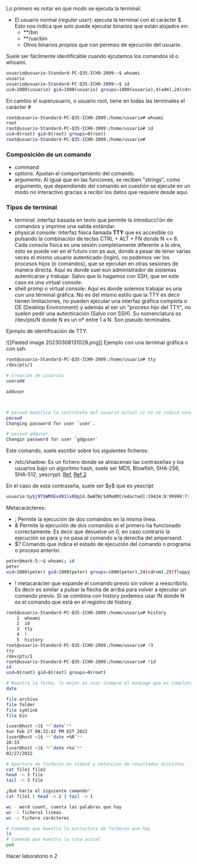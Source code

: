 Lo primero es notar en qué modo se ejecuta la terminal:

- El usuario normal (*regular user*): ejecuta la terminal con el carácter $. Esto nos indica que solo puede ejecutar binarios que están alojados en:
	- **/bin
	- **/usr/bin
	- Otros binarios propios que con permiso de ejecución del usuario.

Suele ser fácilmente identificable cuando ejcutamos los comandos id o whoami.

```bash
usuario@usuario-Standard-PC-Q35-ICH9-2009:~$ whoami
usuario
usuario@usuario-Standard-PC-Q35-ICH9-2009:~$ id
uid=1000(usuario) gid=1000(usuario) groups=1000(usuario),4(adm),24(cdrom),27(sudo),30(dip),46(plugdev),122(lpadmin),135(lxd),136(sambashare)

```

En cambio el superusuario, o usuario root, tiene en todas las terminales el carácter #
```bash
root@usuario-Standard-PC-Q35-ICH9-2009:/home/usuario# whoami
root
root@usuario-Standard-PC-Q35-ICH9-2009:/home/usuario# id
uid=0(root) gid=0(root) groups=0(root)
root@usuario-Standard-PC-Q35-ICH9-2009:/home/usuario# 

```

### Composición de un comando
- command
- options: Ajustan el comportamiento del comando.
- arguments: Al igual que en las funciones, se reciben "strings", como argumento, que dependiendo del comando en cuestión se ejecute en un modo no interactivo gracias a recibir los datos que requiere desde aquí.

### Tipos de terminal
- terminal: interfaz basada en texto que permite la introducci'ón de comandos y imprime una salida estándar.
- physical console: Interfaz física llamada **TTY** que es accesible co pulsando la combinación de teclas CTRL + ALT + FN donde N <= 6. Cada consola física es una sesión completamente diferente a la otra, esto se puede ver en el futuro con ps aux, donde a pesar de tener varias veces el mismo usuario autenticado (login), no podemos ver los procesos hijos (o comandos), que se ejecutan en otras sesiones de manera directa. Aquí es donde suel eun administrador de sistemas autenticarse y trabajar. Salvo que lo hagamos con SSH, que en este caso es una virtual console.
- shell promp o virtual console: Aquí es donde solemos trabajar es una con una términal gráfica. No es del mismo estilo que la TTY es decir tienen limitaciones, no pueden ejecutar una interfaz gráfica completa o DE (Desktop Environment) y además al ser un "proceso hijo del TTY", no suelen pedir una autenticación (Salvo con SSH). Su nomenclatura es /dev/pts/N donde N es un nº entre 1 a N. Son pseudo terminales.

Ejemplo de identificación de TTY.

![[Pasted image 20230308131029.png]]
Ejemplo con una terminal gráfica o con ssh.

```bash
root@usuario-Standard-PC-Q35-ICH9-2009:/home/usuario# tty
/dev/pts/1
```

```bash
# Creación de usuarios
useradd

adduser



# passwd modifica la contraseña del usuario actual si no se indica ningún argumento de usuario.
passwd
Changing password for user `user`.
```
```bash
# passwd gdguser
Changin password for user `gdguser`
```
Este comando, suele escribir sobre los siguientes ficheros:
- /etc/shadow: Es un fichero donde se almacenan las contraseñas y los usuarios bajo un algoritmo hash, suele ser MD5, Blowfish, SHA-256, SHA-512, yescrypt. [Ref](https://www.cyberciti.biz/faq/understanding-etcshadow-file/), [Ref 2](https://www.baeldung.com/linux/shadow-passwords)

En el caso de esta contraseña, suele ser \$y\$ que es yescript
```bash
usuario:$y$j9T$WMXExd91lx0Qq14.DwW7W/$4Me8M[redacted]:19424:0:99999:7:::

```


Metacarácteres:
- ;  Permite la ejecución de dos comandos en la misma línea.
- & Permite la ejecución de dos comandos si el primero ha funcionado correctamente. Es decir que devuelve un 0, en caso contrario la ejecución se para y no pasa al comando a la derecha del ampersand.
- $? Comando que indica el estado de ejecución del comando o programa o proceso anterior.


```bash
peter@mark-5:~$ whoami; id
peter
uid=1000(peter) gid=1000(peter) groups=1000(peter),24(cdrom),25(floppy),27(sudo),29(audio),30(dip),44(video),46(plugdev),108(netdev),113(bluetooth),118(lpadmin),121(scanner),130(libvirt),133(ubridge),998(docker),1001(wireshark)
```

- ! metacarácter que expande el comando previo sin volver a reescribirlo. Es decir es similar a pulsar la flecha de arriba para volver a ejecutar un comando previo. Si se combina con history podemos usar !N donde N es el comando que está en el registro de history.

```bash
root@usuario-Standard-PC-Q35-ICH9-2009:/home/usuario# history
    1  whoami
    2  id
    3  tty
    4  !
    5  history
root@usuario-Standard-PC-Q35-ICH9-2009:/home/usuario# !3
tty
/dev/pts/1
root@usuario-Standard-PC-Q35-ICH9-2009:/home/usuario# !id
id
uid=0(root) gid=0(root) groups=0(root)
```


``` bash
# Muestra la fecha, lo mejor es usar siempre el manpage que es completo para consultar las combinaciones que tiene.
date
```

```bash
file archivo
file folder
file symlink
file bin
```

```bash
[user@host ~]$ **`date`**
Sun Feb 27 08:32:42 PM EST 2022
[user@host ~]$ **`date +%R`**
20:33
[user@host ~]$ **`date +%x`**
02/27/2022 
```

```bash
# Apertura de ficheros en stdout y obtención de resultados distintos
cat file1 file2
head -n 3 file
tail -n 3 file

¿Qué haría el siguiente comando?
cat file1 | head -n 2 | tail -n 1

wc - word count, cuenta las palabras que hay
wc -l fichero1 líneas 
wc -c fichero carácteres
```

```bash
# Comando que muestra la estructura de ficheros que hay
ls 
# Comando que muestra la ruta actual
pwd
```

Hacer laboratorio n 2